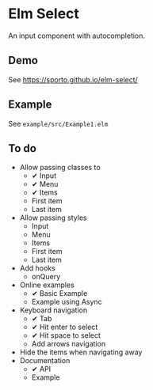 # Elm Select

An input component with autocompletion.

## Demo

See https://sporto.github.io/elm-select/

## Example

See `example/src/Example1.elm`

## To do

- Allow passing classes to
  - ✔ Input
  - ✔ Menu
  - ✔ Items
  - First item
  - Last item
- Allow passing styles
  - Input
  - Menu
  - Items
  - First item
  - Last item
- Add hooks
  - onQuery
- Online examples
  - ✔ Basic Example
  - Example using Async
- Keyboard navigation
  - ✔ Tab
  - ✔ Hit enter to select
  - ✔ Hit space to select
  - Add arrows navigation
- Hide the items when navigating away
- Documentation
  - ✔ API
  - Example
